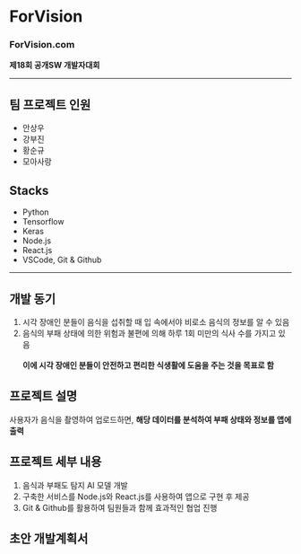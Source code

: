 # ForVision
### ForVision.com
**제18회 공개SW 개발자대회**

---

## 팀 프로젝트 인원
- 안상우
- 강부진
- 황순규
- 모아사랑

## Stacks
- Python
- Tensorflow
- Keras
- Node.js
- React.js
- VSCode, Git & Github

---

## 개발 동기
1. 시각 장애인 분들이 음식을 섭취할 때 입 속에서야 비로소 음식의 정보를 알 수 있음
2. 음식의 부패 상태에 의한 위험과 불편에 의해 하루 1회 미만의 식사 수를 가지고 있음<br><br>
**이에 시각 장애인 분들이 안전하고 편리한 식생활에 도움을 주는 것을 목표로 함**

## 프로젝트 설명
사용자가 음식을 촬영하여 업로드하면, **해당 데이터를 분석하여 부패 상태와 정보를 앱에 출력**

## 프로젝트 세부 내용
1. 음식과 부패도 탐지 AI 모델 개발
2. 구축한 서비스를 Node.js와 React.js를 사용하여 앱으로 구현 후 제공
3. Git & Github를 활용하여 팀원들과 함께 효과적인 협업 진행

## 초안 개발계획서
